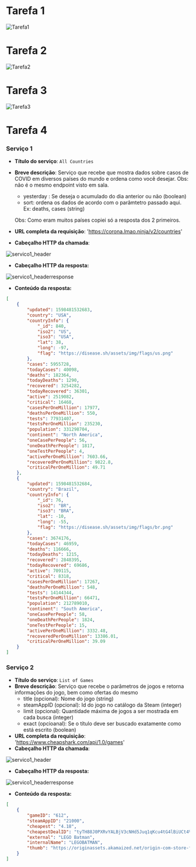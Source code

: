 # Tarefa 1

![Tarefa1](https://github.com/felipevboas/inf331/blob/master/lab04/images/Tarefa1.png?raw=true)

# Tarefa 2

![Tarefa2](https://github.com/felipevboas/inf331/blob/master/lab04/images/Tarefa2.PNG?raw=true)

# Tarefa 3

![Tarefa3](https://github.com/felipevboas/inf331/blob/master/lab04/images/Tarefa3.PNG?raw=true)

# Tarefa 4
### Serviço 1
* **Título do serviço**: `All Countries`
* **Breve descrição**:
  Serviço que recebe que mostra dados sobre casos de COVID em diversos países do mundo e ordena como você desejar. Obs: não é o mesmo endpoint visto em sala.
  - yesterday : Se deseja o acumulado do dia anterior ou não (boolean)
  - sort: ordena os dados de acordo com o parâmtetro passado aqui. Ex: deaths, cases (string)
  
  Obs: Como eram muitos países copiei só a resposta dos 2 primeiros.
  
* **URL completa da requisição**: 'https://corona.lmao.ninja/v2/countries'
* **Cabeçalho HTTP da chamada**:

![servico1_header](https://github.com/felipevboas/inf331/blob/master/lab04/images/servico1_header.PNG?raw=true)
* **Cabeçalho HTTP da resposta:**

![servico1_headerresponse](https://github.com/felipevboas/inf331/blob/master/lab04/images/servico1_headerresponse.PNG?raw=true)
* **Conteúdo da resposta:**
~~~json
[
    {
        "updated": 1598481532683,
        "country": "USA",
        "countryInfo": {
            "_id": 840,
            "iso2": "US",
            "iso3": "USA",
            "lat": 38,
            "long": -97,
            "flag": "https://disease.sh/assets/img/flags/us.png"
        },
        "cases": 5955728,
        "todayCases": 40098,
        "deaths": 182364,
        "todayDeaths": 1290,
        "recovered": 3254282,
        "todayRecovered": 36301,
        "active": 2519082,
        "critical": 16468,
        "casesPerOneMillion": 17977,
        "deathsPerOneMillion": 550,
        "tests": 77931407,
        "testsPerOneMillion": 235230,
        "population": 331298704,
        "continent": "North America",
        "oneCasePerPeople": 56,
        "oneDeathPerPeople": 1817,
        "oneTestPerPeople": 4,
        "activePerOneMillion": 7603.66,
        "recoveredPerOneMillion": 9822.8,
        "criticalPerOneMillion": 49.71
    },
    {
        "updated": 1598481532684,
        "country": "Brazil",
        "countryInfo": {
            "_id": 76,
            "iso2": "BR",
            "iso3": "BRA",
            "lat": -10,
            "long": -55,
            "flag": "https://disease.sh/assets/img/flags/br.png"
        },
        "cases": 3674176,
        "todayCases": 46959,
        "deaths": 116666,
        "todayDeaths": 1215,
        "recovered": 2848395,
        "todayRecovered": 69686,
        "active": 709115,
        "critical": 8318,
        "casesPerOneMillion": 17267,
        "deathsPerOneMillion": 548,
        "tests": 14144344,
        "testsPerOneMillion": 66471,
        "population": 212789010,
        "continent": "South America",
        "oneCasePerPeople": 58,
        "oneDeathPerPeople": 1824,
        "oneTestPerPeople": 15,
        "activePerOneMillion": 3332.48,
        "recoveredPerOneMillion": 13386.01,
        "criticalPerOneMillion": 39.09
    }
]

~~~

### Serviço 2
* **Título do serviço**: `List of Games`
* **Breve descrição**:
  Serviço que recebe o parâmetros de jogos e retorna informações do jogo, bem como ofertas do mesmo
  - title (opcional): Nome do jogo (string)
  - steamAppID (opcional): Id do jogo no catálogo da Steam (integer)
  - limit (opcional): Quantidade máxima de jogos a ser mostrada em cada busca (integer)
  - exact (opcioanal): Se o título deve ser buscado exatamente como está escrito (boolean)
* **URL completa da requisição**: 'https://www.cheapshark.com/api/1.0/games'
* **Cabeçalho HTTP da chamada**:

![servico1_header](https://github.com/felipevboas/inf331/blob/master/lab04/images/servico2_header.PNG?raw=true)
* **Cabeçalho HTTP da resposta:**

![servico1_headerresponse](https://github.com/felipevboas/inf331/blob/master/lab04/images/servico2_headerresponse.PNG?raw=true)
* **Conteúdo da resposta:**
~~~json
[
    {
        "gameID": "612",
        "steamAppID": "21000",
        "cheapest": "4.18",
        "cheapestDealID": "tyTH88J0PXRvYALBjV3cNHd5Juq1qKcu4tG4lBiUCt4%3D",
        "external": "LEGO Batman",
        "internalName": "LEGOBATMAN",
        "thumb": "https://originassets.akamaized.net/origin-com-store-final-assets-prod/195763/142.0x200.0/1040463_MB_142x200_en_US_^_2017-09-08-15-21-36_d7034d41216b6dc201fb20e0cee37c1e66190a11.jpg"
    }
]
~~~